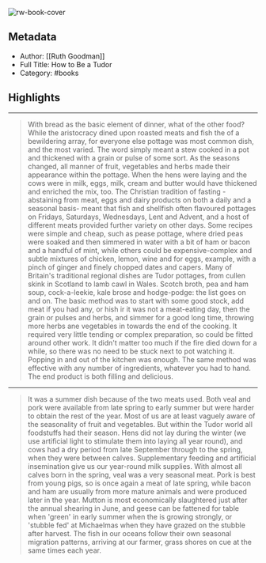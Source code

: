 ![rw-book-cover](https://images-na.ssl-images-amazon.com/images/I/51QAYS7QKNL._SL200_.jpg)

## Metadata
- Author: [[Ruth Goodman]]
- Full Title: How to Be a Tudor
- Category: #books

## Highlights
***

> With bread as the basic element of dinner, what of the other food? While the aristocracy dined upon roasted meats and fish the of a bewildering array, for everyone else pottage was most common dish, and the most varied. The word simply meant a stew cooked in a pot and thickened with a grain or pulse of some sort. As the seasons changed, all manner of fruit, vegetables and herbs made their appearance within the pottage. When the hens were laying and the cows were in milk, eggs, milk, cream and butter would have thickened and enriched the mix, too. The Christian tradition of fasting - abstaining from meat, eggs and dairy products on both a daily and a seasonal basis- meant that fish and shellfish often flavoured pottages on Fridays, Saturdays, Wednesdays, Lent and Advent, and a host of different meats provided further variety on other days. Some recipes were simple and cheap, such as pease pottage, where dried peas were soaked and then simmered in water with a bit of ham or bacon and a handful of mint, while others could be expensive-complex and subtle mixtures of chicken, lemon, wine and for eggs, example, with a pinch of ginger and finely chopped dates and capers. Many of Britain's traditional regional dishes are Tudor pottages, from cullen skink in Scotland to lamb cawl in Wales. Scotch broth, pea and ham soup, cock-a-leekie, kale brose and hodge-podge: the list goes on and on. The basic method was to start with some good stock, add meat if you had any, or hish ir it was not a meat-eating day, then the grain or pulses and herbs, and simmer for a good long time, throwing more herbs ane vegetables in towards the end of the cooking. It required very little tending or complex preparation, so could be fitted around other work. It didn't matter too much if the fire died down for a while, so there was no need to be stuck next to pot watching it. Popping in and out of the kitchen was enough. The same method was effective with any number of ingredients, whatever you had to hand. The end product is both filling and delicious.

***

> It was a summer dish because of the two meats used. Both veal and pork were available from late spring to early summer but were harder to obtain the rest of the year. Most of us are at least vaguely aware of the seasonality of fruit and vegetables. But within the Tudor world all foodstuffs had their season. Hens did not lay during the winter (we use artificial light to stimulate them into laying all year round), and cows had a dry period from late September through to the spring, when they were between calves. Supplementary feeding and artificial insemination give us our year-round milk supplies. With almost all calves born in the spring, veal was a very seasonal meat. Pork is best from young pigs, so is once again a meat of late spring, while bacon and ham are usually from more mature animals and were produced later in the year. Mutton is most economically slaughtered just after the annual shearing in June, and geese can be fattened for table when 'green' in early summer when the is growing strongly, or 'stubble fed' at Michaelmas when they have grazed on the stubble after harvest. The fish in our oceans follow their own seasonal migration patterns, arriving at our farmer, grass shores on cue at the same times each year.

